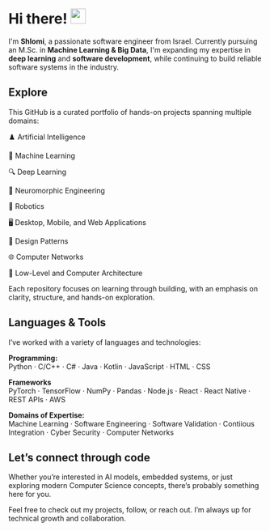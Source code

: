 # Hi there! <img src="https://raw.githubusercontent.com/MartinHeinz/MartinHeinz/master/wave.gif" width="30px">

I'm **Shlomi**, a passionate software engineer from Israel.
Currently pursuing an M.Sc. in **Machine Learning & Big Data**, I'm expanding my expertise in **deep learning** and **software development**, while continuing to build reliable software systems in the industry.

## Explore

This GitHub is a curated portfolio of hands-on projects spanning multiple domains:

♟️ Artificial Intelligence

🦾 Machine Learning

🔍 Deep Learning

🧠 Neuromorphic Engineering

🤖 Robotics

🖥️ Desktop, Mobile, and Web Applications

🧩 Design Patterns

🌐 Computer Networks

💽 Low-Level and Computer Architecture

Each repository focuses on learning through building, with an emphasis on clarity, structure, and hands-on exploration.

## Languages & Tools

I’ve worked with a variety of languages and technologies:

**Programming:**  
Python · C/C++ · C# · Java · Kotlin · JavaScript · HTML · CSS

**Frameworks**  
PyTorch · TensorFlow · NumPy · Pandas · Node.js · React · React Native · REST APIs · AWS

**Domains of Expertise:**  
Machine Learning · Software Engineering · Software Validation · Contiious Integration · Cyber Security · Computer Networks

## Let’s connect through code

Whether you’re interested in AI models, embedded systems, or just exploring modern Computer Science concepts, there’s probably something here for you.

Feel free to check out my projects, follow, or reach out. I’m always up for technical growth and collaboration.
